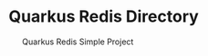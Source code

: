 # Quarkus Redis Directory
<ul style="list-style: none;">
<li><a style="text-decoration: none;" href="https://github.com/qorri-di/Java-Quarkus/tree/master/quarkus-redis/quarkus-redis-template">Quarkus Redis Simple Project</a></li>
</ul>